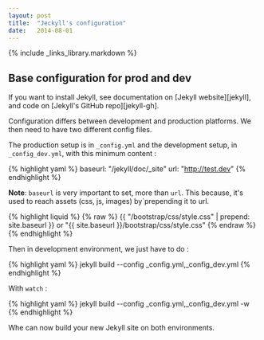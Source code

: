 ```yaml
---
layout: post
title:  "Jeckyll's configuration"
date:   2014-08-01
---
```




{% include _links_library.markdown %}

## Base configuration for prod and dev

If you want to install Jekyll, see documentation
on [Jekyll website][jekyll], and code
on [Jekyll's GitHub repo][jekyll-gh].

Configuration differs between development and production platforms.
We then need to have two different config files.

The production setup is in `_config.yml` and the development setup, in `_config_dev.yml`, with this minimum content :

{% highlight yaml %}
baseurl: "/jekyll/doc/_site"
url: "http://test.dev"
{% endhighlight %}

**Note**: `baseurl` is very important to set, more than `url`.
This because, it's used to reach assets (css, js, images) by`prepending it to url.

{% highlight liquid %}
{% raw %}
{{ "/bootstrap/css/style.css" | prepend: site.baseurl }}
or
"{{ site.baseurl }}/bootstrap/css/style.css"
{% endraw %}
{% endhighlight %}

Then in development environment, we just have to do :

{% highlight yaml %}
jekyll build --config _config.yml,_config_dev.yml
{% endhighlight %}

With `watch` :

{% highlight yaml %}
jekyll build --config _config.yml,_config_dev.yml -w
{% endhighlight %}

Whe can now build your new Jekyll site on both environments.

